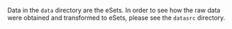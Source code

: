 Data in the `data` directory are the eSets. In order to see how the raw data were obtained and transformed to eSets, please see the `datasrc` directory.